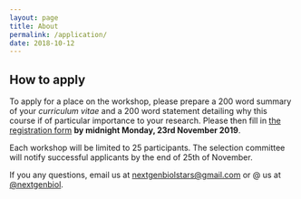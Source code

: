 ```yaml
---
layout: page
title: About
permalink: /application/
date: 2018-10-12
---
```


## How to apply

To apply for a place on the workshop, please prepare a 200 word summary of your _curriculum vitae_ and a 200 word statement detailing why this course if of particular importance to your research. Please then fill in [the registration form](https://forms.gle/oAxNbNuZf6ZzucKR7) **by midnight Monday, 23rd November 2019**.

Each workshop will be limited to 25 participants. The selection committee will notify successful applicants by the end of 25th of November.

If you any questions, email us at [nextgenbiolstars@gmail.com](mailto:nextgenbiolstars@gmail.com) or @ us at [@nextgenbiol](https://twitter.com/nextgenbiol).
